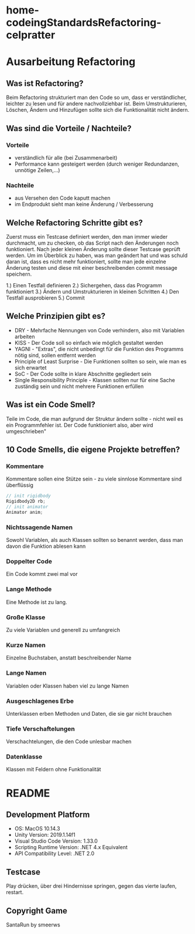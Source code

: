# home-codeingStandardsRefactoring-celpratter
# Ausarbeitung Refactoring

## Was ist Refactoring?

Beim Refactoring strukturiert man den Code so um, dass er verständlicher,
leichter zu lesen und für andere nachvollziehbar ist. Beim Umstrukturieren, Löschen,
Ändern und Hinzufügen sollte sich die Funktionalität nicht ändern.

## Was sind die Vorteile / Nachteile?

### Vorteile

- verständlich für alle (bei Zusammenarbeit)
- Performance kann gesteigert werden (durch weniger Redundanzen, unnötige Zeilen,...)

### Nachteile

- aus Versehen den Code kaputt machen
- im Endprodukt sieht man keine Änderung / Verbesserung

## Welche Refactoring Schritte gibt es?

Zuerst muss ein Testcase definiert werden, den man immer wieder durchmacht,
um zu checken, ob das Script nach den Änderungen noch funktioniert.
Nach jeder kleinen Änderung sollte dieser Testcase geprüft werden. 
Um im Überblick zu haben, was man geändert hat und was schuld daran ist, dass
es nicht mehr funktioniert, sollte man jede einzelne Änderung testen und diese
mit einer beschreibenden commit message speichern.

1.) Einen Testfall definieren
2.) Sichergehen, dass das Programm funktioniert
3.) Ändern und Umstrukturieren in kleinen Schritten
4.) Den Testfall ausprobieren
5.) Commit

## Welche Prinzipien gibt es?

- DRY - Mehrfache Nennungen von Code verhindern, also mit Variablen arbeiten
- KISS - Der Code soll so einfach wie möglich gestaltet werden
- YAGNI - "Extras", die nicht unbedingt für die Funktion des Programms nötig sind, sollen entfernt werden
- Principle of Least Surprise - Die Funktionen sollten so sein, wie man es sich erwartet
- SoC - Der Code sollte in klare Abschnitte gegliedert sein
- Single Responsibility Principle - Klassen sollten nur für eine Sache zuständig sein und nicht mehrere Funktionen erfüllen

## Was ist ein Code Smell?

Teile im Code, die man aufgrund der Struktur ändern sollte - nicht weil es ein Programmfehler ist. Der Code funktioniert also, aber wird umgeschrieben"

## 10 Code Smells, die eigene Projekte betreffen?

### Kommentare
Kommentare sollen eine Stütze sein - zu viele sinnlose Kommentare sind überflüssig

```c#
// init rigidbody
Rigidbody2D rb;
// init animator
Animator anim;

```

### Nichtssagende Namen
Sowohl Variablen, als auch Klassen sollten so benannt werden, dass man davon die Funktion ablesen kann

### Doppelter Code
Ein Code kommt zwei mal vor

### Lange Methode
Eine Methode ist zu lang.

### Große Klasse
Zu viele Variablen und generell zu umfangreich

### Kurze Namen
Einzelne Buchstaben, anstatt beschreibender Name

### Lange Namen
Variablen oder Klassen haben viel zu lange Namen

### Ausgeschlagenes Erbe
Unterklassen erben Methoden und Daten, die sie gar nicht brauchen

### Tiefe Verschaftelungen
Verschachtelungen, die den Code unlesbar machen

### Datenklasse
Klassen mit Feldern ohne Funktionalität


# README

## Development Platform

- OS: MacOS 10.14.3
- Unity Version: 2019.1.14f1
- Visual Studio Code Version: 1.33.0
- Scripting Runtime Version: .NET 4.x Equivalent
- API Compatibility Level: .NET 2.0

## Testcase
Play drücken, über drei Hindernisse springen, gegen das vierte laufen, restart.

## Copyright Game

SantaRun by smeerws
